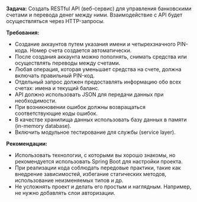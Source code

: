 
**Задача:**
Создать RESTful API (веб-сервис) для управления банковскими счетами и перевода денег между ними. Взаимодействие с API будет осуществляться через HTTP-запросы.

**Требования:**
- Создание аккаунтов путем указания имени и четырехзначного PIN-кода. Номер счета создается автоматически.
- После создания аккаунта можно пополнять, снимать средства или осуществлять переводы между счетами.
- Любая операция, которая уменьшает средства на счете, должна включать правильный PIN-код.
- Отдельный запрос должен предоставлять информацию обо всех счетах: имена и текущий баланс.
- API должно использовать JSON для передачи данных при необходимости.
- При возникновении ошибок должны возвращаться соответствующие коды ошибок.
- В качестве хранилища данных использовать базу данных в памяти (in-memory database).
- Включить модульное тестирование для службы (service layer).

**Рекомендации:**
- Использовать технологии, с которыми вы хорошо знакомы, но рекомендуется использовать Spring Boot для настройки проекта.
- При реализации кода соблюдать передовые практики, такие как внедрение зависимостей, избегание статических методов, использование неизменяемых типов и др.
- Не усложнять проект и делать его простым и наглядным. Например, не нужно добавлять слои авторизации.

